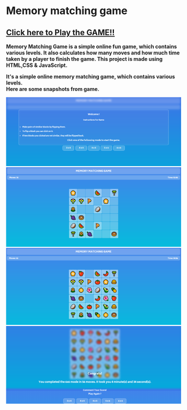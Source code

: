 # Memory matching game

## <b> [Click here to Play the GAME!!](https://debjit20504.github.io/Memory-Matching_game/)

Memory Matching Game is a simple online fun game, which contains various levels. It also calculates how many moves and how much time taken by a player to finish the game.
This project is made using HTML,CSS &amp; JavaScript.

It's a simple online memory matching game, which contains various levels.
<br>
Here are some snapshots from game.

<img src="Images/snapshot1.PNG" width=95% alt="snapshots">
<img src="Images/snapshot2.PNG" width=95% alt="snapshots">
<img src="Images/snapshot3.PNG" width=95% alt="snapshots">
<img src="Images/snapshot4.PNG" width=95% alt="snapshots">

<br><br>
